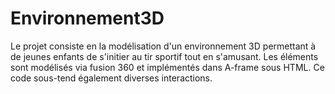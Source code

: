 # Environnement3D

Le projet consiste en la modélisation d'un environnement 3D permettant à de jeunes enfants de s'initier au tir sportif tout en s'amusant. Les éléments sont modélisés via fusion 360 et implémentés dans A-frame sous HTML. Ce code sous-tend également diverses interactions. 
